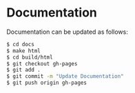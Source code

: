 Documentation
=============

Documentation can be updated as follows:

```bash
$ cd docs
$ make html
$ cd build/html
$ git checkout gh-pages
$ git add .
$ git commit -m "Update Documentation"
$ git push origin gh-pages
```
